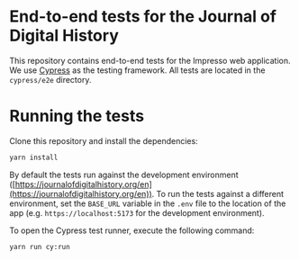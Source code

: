# End-to-end tests for the Journal of Digital History

This repository contains end-to-end tests for the Impresso web application. We use [Cypress](https://www.cypress.io/) as the testing framework. All tests are located in the `cypress/e2e` directory.

# Running the tests

Clone this repository and install the dependencies:

```bash
yarn install
```

By default the tests run against the development environment ([https://journalofdigitalhistory.org/en](https://journalofdigitalhistory.org/en)). To run the tests against a different environment, set the `BASE_URL` variable in the `.env` file to the location of the app (e.g. `https://localhost:5173` for the development environment).

To open the Cypress test runner, execute the following command:

```bash
yarn run cy:run
```
